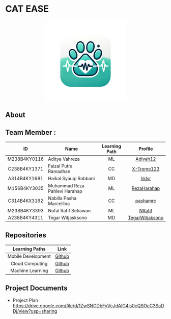 # CAT EASE 
<div align="center">
<img src="profile/logo capstone.png" width="50%" height="50%" >
</div>


## About


## Team Member :

| ID           | Name                                | Learning Path | Profile |
| :------------: | ----------------------------------- | :--------------: | :-------: |
| M238B4KY0116   | Aditya Vahreza                      | ML               |    [Adivah12](https://github.com/Adivah12)    |
| C238B4KY1371   | Faizal Putra Ramadhan               | CC               |    [X-Treme123](https://github.com/X-Treme123)     |
| A314B4KY1681   | Haikal Syauqi Rabbani               | MD               |    [hklsr](https://github.com/hkllsr)     |
| M156B4KY3035   | Muhammad Reza Pahlevi Harahap       | ML               |    [RezaHarahap](https://github.com/RezaHarahap)     |
| C314B4KX3192   | Nabilla Pasha Marcellina            | CC               |    [pashamrc](https://github.com/pashamrc)     |
| M238B4KY3393   | Nofal Rafif Setiawan                | ML               |    [NRafif](https://github.com/NRafif)     |
| A238B4KY4311   | Tegar Witjasksono                   | MD               |    [TegarWitjaksono](https://github.com/TegarWitjaksono) |

## Repositories
|   Learning Paths   |                                Link                                |
| :----------------: | :----------------------------------------------------------------: |
| Mobile Development | [Github](https://github.com/Cat-Ease/Mobile-Development) |
|  Cloud Computing  | [Github](https://github.com/Cat-Ease/Cloud-Computing)  |
|   Machine Learning  | [Github](https://github.com/Cat-Ease/Cloud-Computing)  |

## Project Documents
- Project Plan : https://drive.google.com/file/d/1ZwSNGDbFyVcJdAIG4ls0cQSOcC3SaDDj/view?usp=sharing
